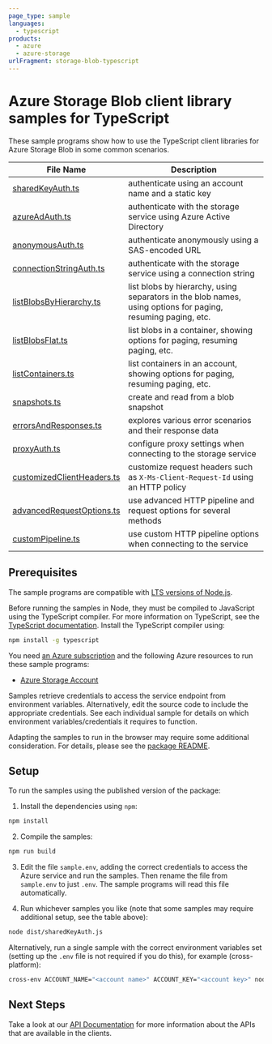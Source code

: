 ```yaml
---
page_type: sample
languages:
  - typescript
products:
  - azure
  - azure-storage
urlFragment: storage-blob-typescript
---
```


# Azure Storage Blob client library samples for TypeScript

These sample programs show how to use the TypeScript client libraries for Azure Storage Blob in some common scenarios.

| **File Name**                                         | **Description**                                                                                              |
| ----------------------------------------------------- | ------------------------------------------------------------------------------------------------------------ |
| [sharedKeyAuth.ts][sharedkeyauth]                     | authenticate using an account name and a static key                                                          |
| [azureAdAuth.ts][azureadauth]                         | authenticate with the storage service using Azure Active Directory                                           |
| [anonymousAuth.ts][anonymousauth]                     | authenticate anonymously using a SAS-encoded URL                                                             |
| [connectionStringAuth.ts][connectionstringauth]       | authenticate with the storage service using a connection string                                              |
| [listBlobsByHierarchy.ts][listblobsbyhierarchy]       | list blobs by hierarchy, using separators in the blob names, using options for paging, resuming paging, etc. |
| [listBlobsFlat.ts][listblobsflat]                     | list blobs in a container, showing options for paging, resuming paging, etc.                                 |
| [listContainers.ts][listcontainers]                   | list containers in an account, showing options for paging, resuming paging, etc.                             |
| [snapshots.ts][snapshots]                             | create and read from a blob snapshot                                                                         |
| [errorsAndResponses.ts][errorsandresponses]           | explores various error scenarios and their response data                                                     |
| [proxyAuth.ts][proxyauth]                             | configure proxy settings when connecting to the storage service                                              |
| [customizedClientHeaders.ts][customizedclientheaders] | customize request headers such as `X-Ms-Client-Request-Id` using an HTTP policy                              |
| [advancedRequestOptions.ts][advancedrequestoptions]   | use advanced HTTP pipeline and request options for several methods                                           |
| [customPipeline.ts][custompipeline]                   | use custom HTTP pipeline options when connecting to the service                                              |

## Prerequisites

The sample programs are compatible with [LTS versions of Node.js](https://github.com/nodejs/release#release-schedule).

Before running the samples in Node, they must be compiled to JavaScript using the TypeScript compiler. For more information on TypeScript, see the [TypeScript documentation][typescript]. Install the TypeScript compiler using:

```bash
npm install -g typescript
```

You need [an Azure subscription][freesub] and the following Azure resources to run these sample programs:

- [Azure Storage Account][createinstance_azurestorageaccount]

Samples retrieve credentials to access the service endpoint from environment variables. Alternatively, edit the source code to include the appropriate credentials. See each individual sample for details on which environment variables/credentials it requires to function.

Adapting the samples to run in the browser may require some additional consideration. For details, please see the [package README][package].

## Setup

To run the samples using the published version of the package:

1. Install the dependencies using `npm`:

```bash
npm install
```

2. Compile the samples:

```bash
npm run build
```

3. Edit the file `sample.env`, adding the correct credentials to access the Azure service and run the samples. Then rename the file from `sample.env` to just `.env`. The sample programs will read this file automatically.

4. Run whichever samples you like (note that some samples may require additional setup, see the table above):

```bash
node dist/sharedKeyAuth.js
```

Alternatively, run a single sample with the correct environment variables set (setting up the `.env` file is not required if you do this), for example (cross-platform):

```bash
cross-env ACCOUNT_NAME="<account name>" ACCOUNT_KEY="<account key>" node dist/sharedKeyAuth.js
```

## Next Steps

Take a look at our [API Documentation][apiref] for more information about the APIs that are available in the clients.

[sharedkeyauth]: https://github.com/Azure/azure-sdk-for-js/blob/main/sdk/storage/storage-blob/samples/v12/typescript/src/sharedKeyAuth.ts
[azureadauth]: https://github.com/Azure/azure-sdk-for-js/blob/main/sdk/storage/storage-blob/samples/v12/typescript/src/azureAdAuth.ts
[anonymousauth]: https://github.com/Azure/azure-sdk-for-js/blob/main/sdk/storage/storage-blob/samples/v12/typescript/src/anonymousAuth.ts
[connectionstringauth]: https://github.com/Azure/azure-sdk-for-js/blob/main/sdk/storage/storage-blob/samples/v12/typescript/src/connectionStringAuth.ts
[listblobsbyhierarchy]: https://github.com/Azure/azure-sdk-for-js/blob/main/sdk/storage/storage-blob/samples/v12/typescript/src/listBlobsByHierarchy.ts
[listblobsflat]: https://github.com/Azure/azure-sdk-for-js/blob/main/sdk/storage/storage-blob/samples/v12/typescript/src/listBlobsFlat.ts
[listcontainers]: https://github.com/Azure/azure-sdk-for-js/blob/main/sdk/storage/storage-blob/samples/v12/typescript/src/listContainers.ts
[snapshots]: https://github.com/Azure/azure-sdk-for-js/blob/main/sdk/storage/storage-blob/samples/v12/typescript/src/snapshots.ts
[errorsandresponses]: https://github.com/Azure/azure-sdk-for-js/blob/main/sdk/storage/storage-blob/samples/v12/typescript/src/errorsAndResponses.ts
[proxyauth]: https://github.com/Azure/azure-sdk-for-js/blob/main/sdk/storage/storage-blob/samples/v12/typescript/src/proxyAuth.ts
[customizedclientheaders]: https://github.com/Azure/azure-sdk-for-js/blob/main/sdk/storage/storage-blob/samples/v12/typescript/src/customizedClientHeaders.ts
[advancedrequestoptions]: https://github.com/Azure/azure-sdk-for-js/blob/main/sdk/storage/storage-blob/samples/v12/typescript/src/advancedRequestOptions.ts
[custompipeline]: https://github.com/Azure/azure-sdk-for-js/blob/main/sdk/storage/storage-blob/samples/v12/typescript/src/customPipeline.ts
[apiref]: https://learn.microsoft.com/javascript/api/@azure/storage-blob
[freesub]: https://azure.microsoft.com/free/
[createinstance_azurestorageaccount]: https://learn.microsoft.com/azure/storage/common/storage-account-overview
[package]: https://github.com/Azure/azure-sdk-for-js/tree/main/sdk/storage/storage-blob/README.md
[typescript]: https://www.typescriptlang.org/docs/home.html
